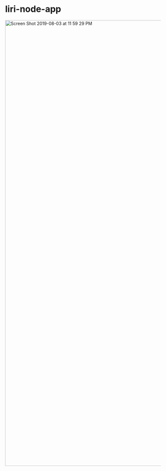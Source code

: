 # liri-node-app

<img width="1440" alt="Screen Shot 2019-08-03 at 11 59 29 PM" src="https://user-images.githubusercontent.com/49009147/62420654-dd691f80-b64a-11e9-8d4c-b00324ccbe61.png">
